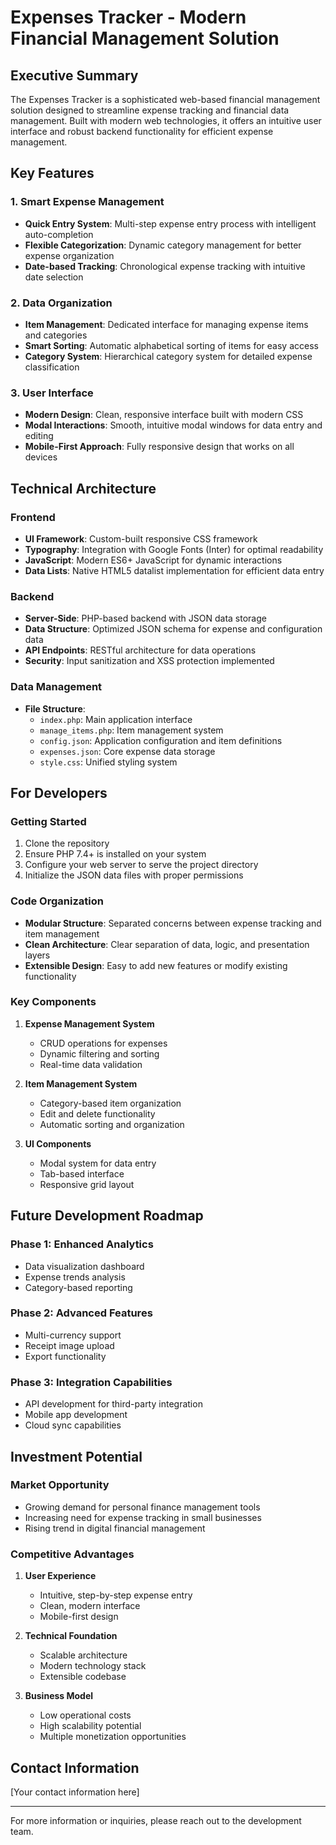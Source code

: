# Expenses Tracker - Modern Financial Management Solution

## Executive Summary
The Expenses Tracker is a sophisticated web-based financial management solution designed to streamline expense tracking and financial data management. Built with modern web technologies, it offers an intuitive user interface and robust backend functionality for efficient expense management.

## Key Features

### 1. Smart Expense Management
- **Quick Entry System**: Multi-step expense entry process with intelligent auto-completion
- **Flexible Categorization**: Dynamic category management for better expense organization
- **Date-based Tracking**: Chronological expense tracking with intuitive date selection

### 2. Data Organization
- **Item Management**: Dedicated interface for managing expense items and categories
- **Smart Sorting**: Automatic alphabetical sorting of items for easy access
- **Category System**: Hierarchical category system for detailed expense classification

### 3. User Interface
- **Modern Design**: Clean, responsive interface built with modern CSS
- **Modal Interactions**: Smooth, intuitive modal windows for data entry and editing
- **Mobile-First Approach**: Fully responsive design that works on all devices

## Technical Architecture

### Frontend
- **UI Framework**: Custom-built responsive CSS framework
- **Typography**: Integration with Google Fonts (Inter) for optimal readability
- **JavaScript**: Modern ES6+ JavaScript for dynamic interactions
- **Data Lists**: Native HTML5 datalist implementation for efficient data entry

### Backend
- **Server-Side**: PHP-based backend with JSON data storage
- **Data Structure**: Optimized JSON schema for expense and configuration data
- **API Endpoints**: RESTful architecture for data operations
- **Security**: Input sanitization and XSS protection implemented

### Data Management
- **File Structure**:
  - `index.php`: Main application interface
  - `manage_items.php`: Item management system
  - `config.json`: Application configuration and item definitions
  - `expenses.json`: Core expense data storage
  - `style.css`: Unified styling system

## For Developers

### Getting Started
1. Clone the repository
2. Ensure PHP 7.4+ is installed on your system
3. Configure your web server to serve the project directory
4. Initialize the JSON data files with proper permissions

### Code Organization
- **Modular Structure**: Separated concerns between expense tracking and item management
- **Clean Architecture**: Clear separation of data, logic, and presentation layers
- **Extensible Design**: Easy to add new features or modify existing functionality

### Key Components
1. **Expense Management System**
   - CRUD operations for expenses
   - Dynamic filtering and sorting
   - Real-time data validation

2. **Item Management System**
   - Category-based item organization
   - Edit and delete functionality
   - Automatic sorting and organization

3. **UI Components**
   - Modal system for data entry
   - Tab-based interface
   - Responsive grid layout

## Future Development Roadmap

### Phase 1: Enhanced Analytics
- Data visualization dashboard
- Expense trends analysis
- Category-based reporting

### Phase 2: Advanced Features
- Multi-currency support
- Receipt image upload
- Export functionality

### Phase 3: Integration Capabilities
- API development for third-party integration
- Mobile app development
- Cloud sync capabilities

## Investment Potential

### Market Opportunity
- Growing demand for personal finance management tools
- Increasing need for expense tracking in small businesses
- Rising trend in digital financial management

### Competitive Advantages
1. **User Experience**
   - Intuitive, step-by-step expense entry
   - Clean, modern interface
   - Mobile-first design

2. **Technical Foundation**
   - Scalable architecture
   - Modern technology stack
   - Extensible codebase

3. **Business Model**
   - Low operational costs
   - High scalability potential
   - Multiple monetization opportunities

## Contact Information
[Your contact information here]

---

For more information or inquiries, please reach out to the development team.
